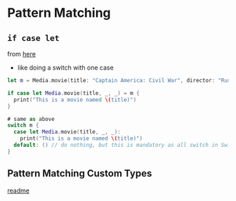 # Pattern Matching


## `if case let`
from [here](http://alisoftware.github.io/swift/pattern-matching/2016/05/16/pattern-matching-4/)

* like doing a switch with one case

```swift
let m = Media.movie(title: "Captain America: Civil War", director: "Russo Brothers", year: 2016)

if case let Media.movie(title, _, _) = m {
  print("This is a movie named \(title)")
}

# same as above
switch m {
  case let Media.movie(title, _, _):
    print("This is a movie named \(title)")
  default: () // do nothing, but this is mandatory as all switch in Swift must be exhaustive
}
```

## Pattern Matching Custom Types
[readme](http://alisoftware.github.io/swift/pattern-matching/2016/04/24/pattern-matching-3/)
